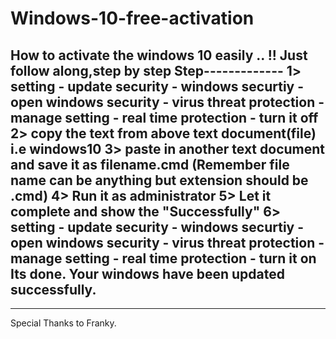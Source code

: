 # Windows-10-free-activation
How to activate the windows 10 easily .. !!
Just follow along,step by step
Step-------------
1> setting - update security - windows securtiy - open windows security - virus threat protection - manage setting - real time protection - turn it off
2> copy the text from above text document(file) i.e windows10
3> paste in another text document and save it as filename.cmd        (Remember file name can be anything but extension should be .cmd)
4> Run it as administrator
5> Let it complete and show the "Successfully"
6> setting - update security - windows securtiy - open windows security - virus threat protection - manage setting - real time protection - turn it on
Its done. Your windows have been updated successfully.
--------------
--------------
Special Thanks to Franky.

